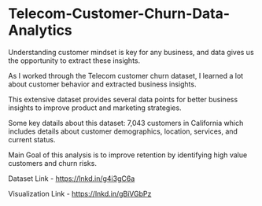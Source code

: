 # Telecom-Customer-Churn-Data-Analytics

Understanding customer mindset is key for any business, and data gives us the opportunity to extract these insights.

As I worked through the Telecom customer churn dataset, I learned a lot about customer behavior and extracted business insights.

This extensive dataset provides several data points for better business insights to improve product and marketing strategies.

Some key datails about this dataset: 7,043 customers in California which includes details about customer demographics, location, services, and current status.

Main Goal of this analysis is to improve retention by identifying high value customers and churn risks.

Dataset Link - https://lnkd.in/g4i3gC6a

Visualization Link - https://lnkd.in/gBiVGbPz
